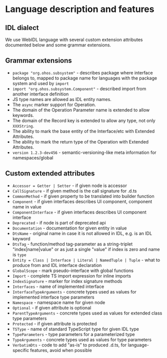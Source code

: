 # Language description and features

## IDL dialect

We use WebIDL language with several custom extension attributes documented below and some grammar extensions.

## Grammar extensions

  * `package "org.ohos.subsystem"` - describes package where interface belongs to, mapped to package name for languages with the package system
  and used by `import`
  * `import "org.ohos.subsystem.Component"` - described import from another interface definition
  * JS type names are allowed as IDL entity names.
  * The `async` marker support for Operation.
  * The domain of the Operation Parameter name is extended to allow keywords.
  * The domain of the Record key is extended to allow any type, not only `XXXString`.
  * The ability to mark the base entity of the Interface/etc with Extended Attributes.
  * The ability to mark the return type of the Operation with Extended Attributes.
  * `version 1.2.3-dev456` - semantic-versioning-like meta information for namespaces/global

## Custom extended attributes

   * `Accessor = Getter | Setter` - if given node is accessor
   * `CallSignature` - if given method is the call signature for .d.ts
   * `CommonMethod` - if given property to be translated into builder function
   * `Component` - if given interfaces describes UI component, component name in value
   * `ComponentInterface` - if given interfaces describes UI component interface
   * `Deprecated` - if node is part of deprecated api
   * `Documentation` - documentation for given entity in value
   * `DtsName` - original name in case it is not allowed in IDL, e.g. is an IDL keyword
   * `DtsTag` - function/method tag-parameter as a string-triplet "index|name|value" or as just a single "value" if index is zero and name is `type`
   * `Entity = Class | Interface | Literal | NamedTuple | Tuple` - what to produce from and IDL interface declaration
   * `GlobalScope` - mark pseudo-interface with global functions
   * `Import` - complete TS import expression for inline imports
   * `IndexSignature` - marker for index signature methods
   * `Interfaces` - name of implemented interface
   * `InterfaceTypeArguments` - concrete types used as values for implemented interface type parameters
   * `Namespace` - namespace name for given node
   * `Optional` - if given attribute is optional
   * `ParentTypeArguments` - concrete types used as values for extended class type parameters
   * `Protected` - if given attribute is protected
   * `TSType` - name of standard TypeScript type for given IDL type
   * `TypeParameters` - type parameters for a parameterized type
   * `TypeArguments` - concrete types used as values for type parameters
   * `VerbatimDts` - code to add "as-is" to produced .d.ts, for language-specific features, avoid when possible
